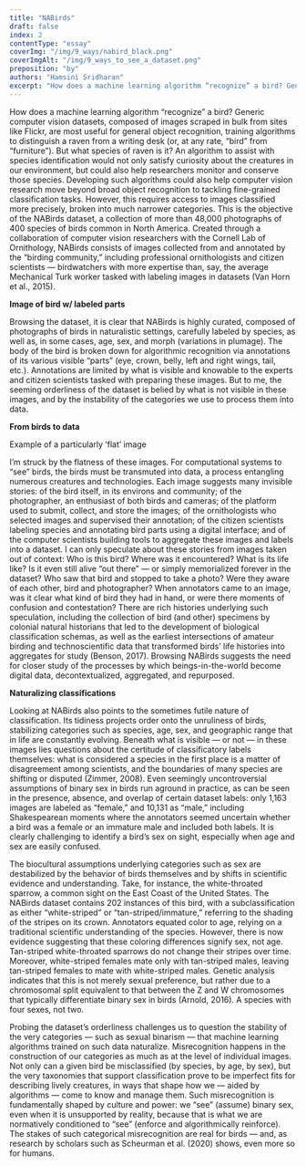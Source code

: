 ```yaml
---
title: "NABirds"
draft: false
index: 2
contentType: "essay"
coverImg: "/img/9_ways/nabird_black.png"
coverImgAlt: "/img/9_ways_to_see_a_dataset.png"
preposition: "by"
authors: "Hamsini Sridharan"
excerpt: "How does a machine learning algorithm “recognize” a bird? Generic computer vision datasets, composed of images scraped unceremoniously from sites like Flickr, are most useful for general object recognition, training algorithms to distinguish a raven from a writing desk (or, at any rate, “bird” from “furniture”). But what species of raven is it? Answering that question requires access to images broken into much narrower, more precise categories."
---
```


How does a machine learning algorithm “recognize” a bird? Generic
computer vision datasets, composed of images scraped in bulk from sites
like Flickr, are most useful for general object recognition, training
algorithms to distinguish a raven from a writing desk (or, at any rate,
“bird” from “furniture”). But what species of raven is it? An algorithm
to assist with species identification would not only satisfy curiosity
about the creatures in our environment, but could also help researchers
monitor and conserve those species. Developing such algorithms could
also help computer vision research move beyond broad object recognition
to tackling fine-grained classification tasks. However, this requires
access to images classified more precisely, broken into much narrower
categories. This is the objective of the NABirds dataset, a collection
of more than 48,000 photographs of 400 species of birds common in North
America. Created through a collaboration of computer vision researchers
with the Cornell Lab of Ornithology, NABirds consists of images
collected from and annotated by the “birding community,” including
professional ornithologists and citizen scientists — birdwatchers with
more expertise than, say, the average Mechanical Turk worker tasked with
labeling images in datasets (Van Horn et al., 2015).

**Image of bird w/ labeled parts**

Browsing the dataset, it is clear that NABirds is highly curated,
composed of photographs of birds in naturalistic settings, carefully
labeled by species, as well as, in some cases, age, sex, and morph
(variations in plumage). The body of the bird is broken down for
algorithmic recognition via annotations of its various visible “parts”
(eye, crown, belly, left and right wings, tail, etc.). Annotations are
limited by what is visible and knowable to the experts and citizen
scientists tasked with preparing these images. But to me, the seeming
orderliness of the dataset is belied by what is not visible in these
images, and by the instability of the categories we use to process them
into data.

**From birds to data**

Example of a particularly ‘flat’ image

I’m struck by the flatness of these images. For computational systems to
“see” birds, the birds must be transmuted into data, a process
entangling numerous creatures and technologies. Each image suggests many
invisible stories: of the bird itself, in its environs and community; of
the photographer, an enthusiast of both birds and cameras; of the
platform used to submit, collect, and store the images; of the
ornithologists who selected images and supervised their annotation; of
the citizen scientists labeling species and annotating bird parts using
a digital interface; and of the computer scientists building tools to
aggregate these images and labels into a dataset. I can only speculate
about these stories from images taken out of context: Who is this bird?
Where was it encountered? What is its life like? Is it even still alive
“out there” — or simply memorialized forever in the dataset? Who saw
that bird and stopped to take a photo? Were they aware of each other,
bird and photographer? When annotators came to an image, was it clear
what kind of bird they had in hand, or were there moments of confusion
and contestation? There are rich histories underlying such speculation,
including the collection of bird (and other) specimens by colonial
natural historians that led to the development of biological
classification schemas, as well as the earliest intersections of amateur
birding and technoscientific data that transformed birds’ life histories
into aggregates for study (Benson, 2017). Browsing NABirds suggests the
need for closer study of the processes by which beings-in-the-world
become digital data, decontextualized, aggregated, and repurposed.

**Naturalizing classifications**

Looking at NABirds also points to the sometimes futile nature of
classification. Its tidiness projects order onto the unruliness of
birds, stabilizing categories such as species, age, sex, and geographic
range that in life are constantly evolving. Beneath what is visible — or
not — in these images lies questions about the certitude of
classificatory labels themselves: what is considered a species in the
first place is a matter of disagreement among scientists, and the
boundaries of many species are shifting or disputed (Zimmer, 2008). Even
seemingly uncontroversial assumptions of binary sex in birds run aground
in practice, as can be seen in the presence, absence, and overlap of
certain dataset labels: only 1,163 images are labeled as “female,” and
10,131 as “male,” including Shakespearean moments where the annotators
seemed uncertain whether a bird was a female or an immature male and
included both labels. It is clearly challenging to identify a bird’s sex
on sight, especially when age and sex are easily confused.

The biocultural assumptions underlying categories such as sex are
destabilized by the behavior of birds themselves and by shifts in
scientific evidence and understanding. Take, for instance, the
white-throated sparrow, a common sight on the East Coast of the United
States. The NABirds dataset contains 202 instances of this bird, with a
subclassification as either “white-striped” or “tan-striped/immature,”
referring to the shading of the stripes on its crown. Annotators equated
color to age, relying on a traditional scientific understanding of the
species. However, there is now evidence suggesting that these coloring
differences signify sex, not age. Tan-striped white-throated sparrows do
not change their stripes over time. Moreover, white-striped females mate
only with tan-striped males, leaving tan-striped females to mate with
white-striped males. Genetic analysis indicates that this is not merely
sexual preference, but rather due to a chromosomal split equivalent to
that between the Z and W chromosomes that typically differentiate binary
sex in birds (Arnold, 2016). A species with four sexes, not two.

Probing the dataset’s orderliness challenges us to question the
stability of the very categories — such as sexual binarism — that
machine learning algorithms trained on such data naturalize.
Misrecognition happens in the construction of our categories as much as
at the level of individual images. Not only can a given bird be
misclassified (by species, by age, by sex), but the very taxonomies that
support classification prove to be imperfect fits for describing lively
creatures, in ways that shape how we — aided by algorithms — come to
know and manage them. Such misrecognition is fundamentally shaped by
culture and power: we “see” (assume) binary sex, even when it is
unsupported by reality, because that is what we are normatively
conditioned to “see” (enforce and algorithmically reinforce). The stakes
of such categorical misrecognition are real for birds — and, as research
by scholars such as Scheurman et al. (2020) shows, even more so for
humans.
